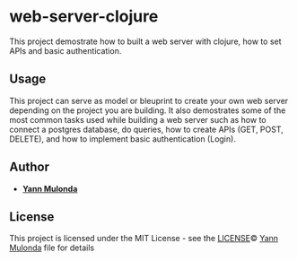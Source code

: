 # web-server-clojure

This project demostrate how to built a web server with clojure, how to set APIs and basic authentication.  

## Usage

This project can serve as model or bleuprint to create your own web server depending on the project
you are building.
It also demostrates some of the most common tasks used while building a web server such as how to connect a postgres database, do queries, how to create APIs (GET, POST, DELETE), and how to implement basic authentication (Login).

## Author

* **[Yann Mulonda](https://github.com/YannMjl)** 

## License

This project is licensed under the MIT License - see the [LICENSE](LICENSE)© [Yann Mulonda](https://github.com/YannMjl) file for details
